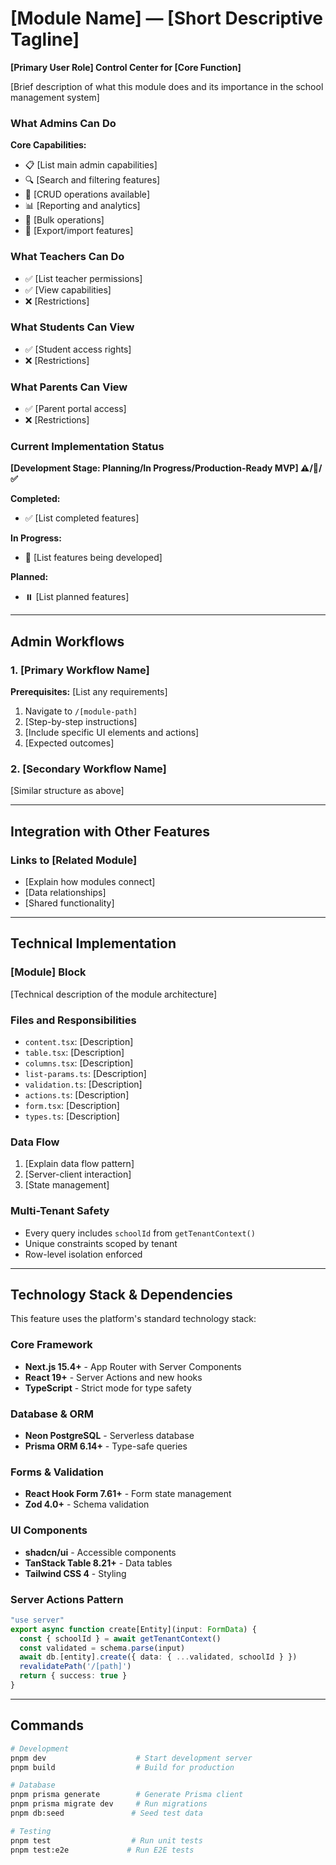 # [Module Name] — [Short Descriptive Tagline]

**[Primary User Role] Control Center for [Core Function]**

[Brief description of what this module does and its importance in the school management system]

### What Admins Can Do

**Core Capabilities:**
- 📋 [List main admin capabilities]
- 🔍 [Search and filtering features]
- 📝 [CRUD operations available]
- 📊 [Reporting and analytics]
- 🔄 [Bulk operations]
- 📁 [Export/import features]

### What Teachers Can Do
- ✅ [List teacher permissions]
- ✅ [View capabilities]
- ❌ [Restrictions]

### What Students Can View
- ✅ [Student access rights]
- ❌ [Restrictions]

### What Parents Can View
- ✅ [Parent portal access]
- ❌ [Restrictions]

### Current Implementation Status
**[Development Stage: Planning/In Progress/Production-Ready MVP] ⚠️/🚧/✅**

**Completed:**
- ✅ [List completed features]

**In Progress:**
- 🚧 [List features being developed]

**Planned:**
- ⏸️ [List planned features]

---

## Admin Workflows

### 1. [Primary Workflow Name]
**Prerequisites:** [List any requirements]

1. Navigate to `/[module-path]`
2. [Step-by-step instructions]
3. [Include specific UI elements and actions]
4. [Expected outcomes]

### 2. [Secondary Workflow Name]
[Similar structure as above]

---

## Integration with Other Features

### Links to [Related Module]
- [Explain how modules connect]
- [Data relationships]
- [Shared functionality]

---

## Technical Implementation

### [Module] Block

[Technical description of the module architecture]

### Files and Responsibilities
- `content.tsx`: [Description]
- `table.tsx`: [Description]
- `columns.tsx`: [Description]
- `list-params.ts`: [Description]
- `validation.ts`: [Description]
- `actions.ts`: [Description]
- `form.tsx`: [Description]
- `types.ts`: [Description]

### Data Flow
1. [Explain data flow pattern]
2. [Server-client interaction]
3. [State management]

### Multi-Tenant Safety
- Every query includes `schoolId` from `getTenantContext()`
- Unique constraints scoped by tenant
- Row-level isolation enforced

---

## Technology Stack & Dependencies

This feature uses the platform's standard technology stack:

### Core Framework
- **Next.js 15.4+** - App Router with Server Components
- **React 19+** - Server Actions and new hooks
- **TypeScript** - Strict mode for type safety

### Database & ORM
- **Neon PostgreSQL** - Serverless database
- **Prisma ORM 6.14+** - Type-safe queries

### Forms & Validation
- **React Hook Form 7.61+** - Form state management
- **Zod 4.0+** - Schema validation

### UI Components
- **shadcn/ui** - Accessible components
- **TanStack Table 8.21+** - Data tables
- **Tailwind CSS 4** - Styling

### Server Actions Pattern
```typescript
"use server"
export async function create[Entity](input: FormData) {
  const { schoolId } = await getTenantContext()
  const validated = schema.parse(input)
  await db.[entity].create({ data: { ...validated, schoolId } })
  revalidatePath('/[path]')
  return { success: true }
}
```

---

## Commands

```bash
# Development
pnpm dev                    # Start development server
pnpm build                  # Build for production

# Database
pnpm prisma generate        # Generate Prisma client
pnpm prisma migrate dev     # Run migrations
pnpm db:seed               # Seed test data

# Testing
pnpm test                  # Run unit tests
pnpm test:e2e             # Run E2E tests
```